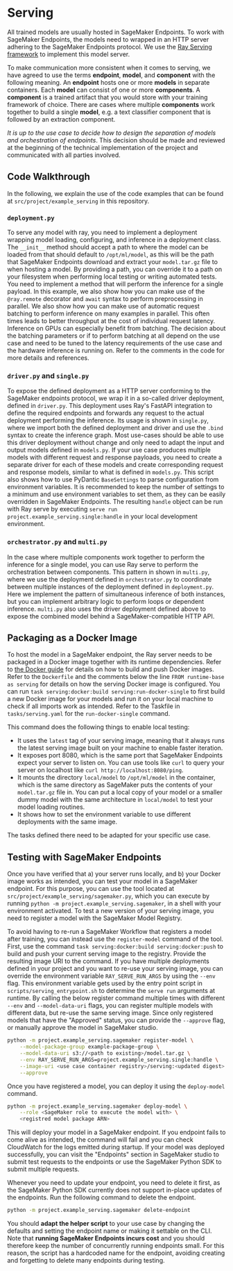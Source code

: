 # Serving

All trained models are usually hosted in SageMaker Endpoints.
To work with SageMaker Endpoints, the models need to wrapped in an HTTP server adhering to the SageMaker Endpoints protocol.
We use the [Ray Serving framework](https://docs.ray.io/en/latest/serve/getting_started.html) to implement this model server.

To make communication more consistent when it comes to serving, we have agreed to use the terms **endpoint**, **model**, and **component** with the following meaning.
An **endpoint** hosts one or more **models** in separate containers.
Each **model** can consist of one or more **components**.
A **component** is a trained artifact that you would store with your training framework of choice.
There are cases where multiple **components** work together to build a single **model**, e.g. a text classifier component that is followed by an extraction component.

*It is up to the use case to decide how to design the separation of models and orchestration of endpoints*.
This decision should be made and reviewed at the beginning of the technical implementation of the project and communicated with all parties involved.

## Code Walkthrough

In the following, we explain the use of the code examples that can be found at `src/project/example_serving` in this repository.

### `deployment.py`

To serve any model with ray, you need to implement a deployment wrapping model loading, configuring, and inference in a deployment class.
The `__init__` method should accept a path to where the model can be loaded from that should default to `/opt/ml/model`, as this will be the path that SageMaker Endpoints download and extract your `model.tar.gz` file to when hosting a model.
By providing a path, you can override it to a path on your filesystem when performing local testing or writing automated tests.
You need to implement a method that will perform the inference for a single payload.
In this example, we also show how you can make use of the `@ray.remote` decorator and `await` syntax to perform preprocessing in parallel.
We also show how you can make use of automatic request batching to perform inference on many examples in parallel.
This often times leads to better throughput at the cost of individual request latency.
Inference on GPUs can especially benefit from batching.
The decision about the batching parameters or if to perform batching at all depend on the use case and need to be tuned to the latency requirements of the use case and the hardware inference is running on.
Refer to the comments in the code for more details and references.

### `driver.py` and `single.py`

To expose the defined deployment as a HTTP server conforming to the SageMaker endpoints protocol, we wrap it in a so-called driver deployment, defined in `driver.py`.
This deployment uses Ray's FastAPI integration to define the required endpoints and forwards any request to the actual deployment performing the inference.
Its usage is shown in `single.py`, where we import both the defined deployment and driver and use the `.bind` syntax to create the inference graph.
Most use-cases should be able to use this driver deployment without change and only need to adapt the input and output models defined in `models.py`.
If your use case produces multiple models with different request and response payloads, you need to create a separate driver for each of these models and create corresponding request and response models, similar to what is defined in `models.py`.
This script also shows how to use PyDantic `BaseSettings` to parse configuration from environment variables.
It is recommended to keep the number of settings to a minimum and use environment variables to set them, as they can be easily overridden in SageMaker Endpoints.
The resulting `handle` object can be run with Ray serve by executing
`serve run project.example_serving.single:handle` in your local development environment.

### `orchestrator.py` and `multi.py`

In the case where multiple components work together to perform the inference for a single model, you can use Ray serve to perform the orchestration between components.
This pattern in shown in `multi.py`, where we use the deployment defined in `orchestrator.py` to coordinate between multiple instances of the deployment defined in `deployment.py`.
Here we implement the pattern of simultaneous inference of both instances, but you can implement arbitrary logic to perform loops or dependent inference.
`multi.py` also uses the driver deployment defined above to expose the combined model behind a SageMaker-compatible HTTP API.

## Packaging as a Docker Image

To host the model in a SageMaker endpoint, the Ray server needs to be packaged in a Docker image together with its runtime dependencies.
Refer to [the Docker guide](docker.md) for details on how to build and push Docker images.
Refer to the `Dockerfile` and the comments below the line `FROM runtime-base as serving` for details on how the serving Docker image is configured.
You can run `task serving:docker:build serving:run-docker-single` to first build a new Docker image for your models and run it on your local machine to check if all imports work as intended.
Refer to the Taskfile in `tasks/serving.yaml` for the `run-docker-single` command.

This command does the following things to enable local testing:

- It uses the `latest` tag of your serving image, meaning that it always runs the latest serving image built on your machine to enable faster iteration.
- It exposes port 8080, which is the same port that SageMaker Endpoints expect your server to listen on. You can use tools like `curl` to query your server on localhost like `curl http://localhost:8080/ping`.
- It mounts the directory `local/model` to `/opt/ml/model` in the container, which is the same directory as SageMaker puts the contents of your `model.tar.gz` file in.
You can put a local copy of your model or a smaller dummy model with the same architecture in  `local/model` to test your model loading routines.
- It shows how to set the environment variable to use different deployments with the same image.

The tasks defined there need to be adapted for your specific use case.

## Testing with SageMaker Endpoints

Once you have verified that a) your server runs locally, and b) your Docker image works as intended, you can test your model in a SageMaker endpoint.
For this purpose, you can use the tool located at `src/project/example_serving/sagemaker.py`, which you can execute by running `python -m project.example_serving.sagemaker`, in a shell with your environment activated.
To test a new version of your serving image, you need to register a model with the SageMaker Model Registry.

To avoid having to re-run a SageMaker Workflow that registers a model after training, you can instead use the `register-model` command of the tool.
First, use the command `task serving:docker:build serving:docker:push` to build and push your current serving image to the registry.
Provide the resulting image URI to the command.
If you have multiple deployments defined in your project and you want to re-use your serving image, you can override the environment variable `RAY_SERVE_RUN_ARGS` by using the `--env` flag.
This environment variable gets used by the entry point script in `scripts/serving_entrypoint.sh` to determine the `serve run` arguments at runtime.
By calling the below register command multiple times with different `--env` and `--model-data-uri` flags, you can register multiple models with different data, but re-use the same serving image.
Since only registered models that have the "Approved" status, you can provide the `--approve` flag, or manually approve the model in SageMaker studio.

```bash
python -m project.example_serving.sagemaker register-model \
    --model-package-group example-package-group \
    --model-data-uri s3://<path to existing>/model.tar.gz \
    --env RAY_SERVE_RUN_ARGS=project.example_serving.single:handle \
    --image-uri <use case container registry>/serving:<updated digest> \
    --approve
```

Once you have registered a model, you can deploy it using the `deploy-model` command.

```bash
python -m project.example_serving.sagemaker deploy-model \
    --role <SageMaker role to execute the model with> \
    <registred model package ARN>
```

This will deploy your model in a SageMaker endpoint.
If you endpoint fails to come alive as intended, the command will fail and you can check CloudWatch for the logs emitted during startup.
If your model was deployed successfully, you can visit the "Endpoints" section in SageMaker studio to submit test requests to the endpoints or use the SageMaker Python SDK to submit multiple requests.

Whenever you need to update your endpoint, you need to delete it first, as the SageMaker Python SDK currently does not support in-place updates of the endpoints.
Run the following command to delete the endpoint.

```bash
python -m project.example_serving.sagemaker delete-endpoint
```

You should **adapt the helper script** to your use case by changing the defaults and setting the endpoint name or making it settable on the CLI.
Note that **running SageMaker Endpoints incurs cost** and you should therefore keep the number of concurrently running endpoints small.
For this reason, the script has a hardcoded name for the endpoint, avoiding creating and forgetting to delete many endpoints during testing.
